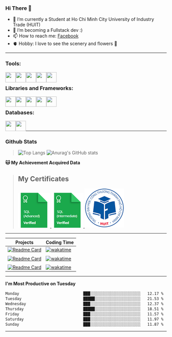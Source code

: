 <!--### <p>Hi There ! <img src="https://media.giphy.com/media/hvRJCLFzcasrR4ia7z/giphy.gif" width="25"></p>-->
<!-- [![Typing SVG](https://readme-typing-svg.herokuapp.com/?font=Roboto&color=016EEA&size=60&center=true&vCenter=true&width=900&height=100&lines=Hi+there!+%F0%9F%91%8B;I'm+Nguyễn+Hữu+Đại;I'm+a+Backend+Engineer.;Nice+to+Meet+You+!!!...)](https://github.com/dainguyen1809) -->

### Hi There 👋

- 🔭 I’m currently a Student at Ho Chi Minh City University of Industry Trade (HUIT) 
- 💪 I’m becoming a Fullstack dev :) 
- 📫 How to reach me: [Facebook]
- 🫀 Hobby: I love to see the scenery and flowers 🌸
---

### Tools:
<img align='left' height="32" width="32" src="https://cdn.jsdelivr.net/npm/simple-icons@4.8.0/icons/visualstudiocode.svg" />
<img align='left' height="32" width="32" src="https://cdn.jsdelivr.net/npm/simple-icons@4.8.0/icons/laragon.svg" />
<!-- <img align='left' height="32" width="32" src="https://cdn.jsdelivr.net/npm/simple-icons@4.8.0/icons/xampp.svg" /> -->
<img align='left' height="32" width="32" src="https://cdn.jsdelivr.net/npm/simple-icons@4.8.0/icons/git.svg" />
<img align='left' height="32" width="32" src="https://cdn.jsdelivr.net/npm/simple-icons@4.8.0/icons/postman.svg" />
<img align='left' height="32" width="32" src="https://cdn.jsdelivr.net/npm/simple-icons@4.8.0/icons/docker.svg" />
<!-- <img align='left' height="32" width="32" src="https://cdn.jsdelivr.net/npm/simple-icons@4.8.0/icons/powershell.svg" /> -->
<br>

### Libraries and Frameworks:

<img align='left' height="32" width="32" src="https://cdn.jsdelivr.net/npm/simple-icons@4.8.0/icons/bootstrap.svg" />
<img align='left' height="32" width="32" src="https://cdn.jsdelivr.net/npm/simple-icons@4.8.0/icons/tailwindcss.svg" />
<img align='left' height="32" width="32" src="https://cdn.jsdelivr.net/npm/simple-icons@4.8.0/icons/laravel.svg" />
<img align='left' height="32" width="32" src="https://cdn.jsdelivr.net/npm/simple-icons@4.8.0/icons/dot-net.svg" />
<img align='left' height="32" width="32" src="https://cdn.jsdelivr.net/npm/simple-icons@4.8.0/icons/vue-dot-js.svg" />
<br>

### Databases:

<img align='left' height="32" width="32" src="https://cdn.jsdelivr.net/npm/simple-icons@4.8.0/icons/mysql.svg" />
<img align='left' height="32" width="32" src="https://cdn.jsdelivr.net/npm/simple-icons@4.8.0/icons/microsoftsqlserver.svg" />

<br>

---
### Github Stats
>![Top Langs](https://github-readme-stats.vercel.app/api/top-langs/?username=dainguyen1809&hide=html,scss,CSS,hack)
>![Anurag's GitHub stats](https://github-readme-stats.vercel.app/api?username=dainguyen1809&show_icons=true&theme=transparent)
<!-- >![Top Langs](https://github-readme-stats.vercel.app/api/top-langs/?username=dainguyen1809&hide_progress=true) -->

**🐱 My Achievement Acquired Data** 
>## My Certificates
>
><a href="Skills%20Certification/sql_advanced%20certificate.png">
>    <img src="Skills Certification/sql_advanced_skill.png" alt="sql advanced skill"/>
></a>
><a href="Skills%20Certification/sql_intermediate certificate.png">
>    <img src="Skills Certification/sql_intermediate_skill.png" alt="sql intermediate skill"/>
></a>
><a href="Skills%20Certification/huit_certificate certificate.jpg">
>    <img src="Skills Certification/huit_certificate_skill.png" alt="huit certificate skill"/>
></a>

---
<!--START_SECTION:waka-->

| Projects | Coding Time |
| ------ | ------ |
| [![Readme Card](https://github-readme-stats.vercel.app/api/pin/?username=dainguyen1809&repo=book_store)](https://github.com/dainguyen1809/bookStore) | [![wakatime](https://wakatime.com/badge/user/837e5b37-e1f2-4100-8f8f-81c9100a52aa/project/018ba9f1-b094-4a64-aca9-1543a4d87153.svg)](https://wakatime.com/badge/user/837e5b37-e1f2-4100-8f8f-81c9100a52aa/project/018ba9f1-b094-4a64-aca9-1543a4d87153) |
|  |  |
| [![Readme Card](https://github-readme-stats.vercel.app/api/pin/?username=dainguyen1809&repo=Mechanical-Keyboard)](https://github.com/dainguyen1809/Mechanical-Keyboard) | [![wakatime](https://wakatime.com/badge/user/837e5b37-e1f2-4100-8f8f-81c9100a52aa/project/018cc04b-6e0f-4858-bedd-8f204c6728dc.svg)](https://wakatime.com/badge/user/837e5b37-e1f2-4100-8f8f-81c9100a52aa/project/018cc04b-6e0f-4858-bedd-8f204c6728dc) |
|  |  |
| [![Readme Card](https://github-readme-stats.vercel.app/api/pin/?username=dainguyen1809&repo=blogg)](https://github.com/dainguyen1809/blogg) | [![wakatime](https://wakatime.com/badge/user/837e5b37-e1f2-4100-8f8f-81c9100a52aa/project/d194dcdd-9c7b-4d3f-afc3-99b84e1b4575.svg)](https://wakatime.com/badge/user/837e5b37-e1f2-4100-8f8f-81c9100a52aa/project/d194dcdd-9c7b-4d3f-afc3-99b84e1b4575) |

---
**I'm Most Productive on Tuesday** 

```text
Monday                            ███░░░░░░░░░░░░░░░░░░░░░░   12.17 % 
Tuesday                           █████░░░░░░░░░░░░░░░░░░░░   21.53 % 
Wednesday                         ███░░░░░░░░░░░░░░░░░░░░░░   12.37 % 
Thursday                          █████░░░░░░░░░░░░░░░░░░░░   18.51 % 
Friday                            ███░░░░░░░░░░░░░░░░░░░░░░   11.57 % 
Saturday                          ███░░░░░░░░░░░░░░░░░░░░░░   11.97 % 
Sunday                            ███░░░░░░░░░░░░░░░░░░░░░░   11.87 % 
```

---
<!--END_SECTION:waka-->
[Instagram]: https://www.instagram.com/dainguyen.dhn/
[Facebook]: https://www.facebook.com/dainguyen.dhn/
[Linkedin]: https://www.linkedin.com/in/dainguyen1809/


<!--END_SECTION:waka-->
